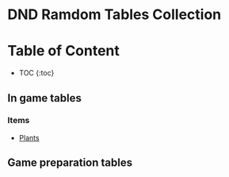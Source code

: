 # DND Ramdom Tables Collection


# Table of Content
* TOC {:toc}
  

## In game tables
  ### Items
  - [Plants](items/plants.md)
  
## Game preparation tables
